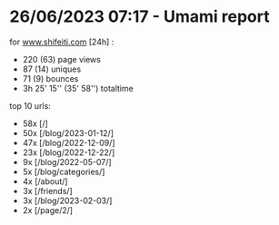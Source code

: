 # 26/06/2023 07:17 - Umami report
for www.shifeiti.com [24h] :

 - 220 (63) page views
 - 87 (14) uniques
 - 71 (9) bounces
 - 3h 25' 15'' (35' 58'') totaltime


top 10 urls:
 - 58x [/]
 - 50x [/blog/2023-01-12/]
 - 47x [/blog/2022-12-09/]
 - 23x [/blog/2022-12-22/]
 - 9x [/blog/2022-05-07/]
 - 5x [/blog/categories/]
 - 4x [/about/]
 - 3x [/friends/]
 - 3x [/blog/2023-02-03/]
 - 2x [/page/2/]


